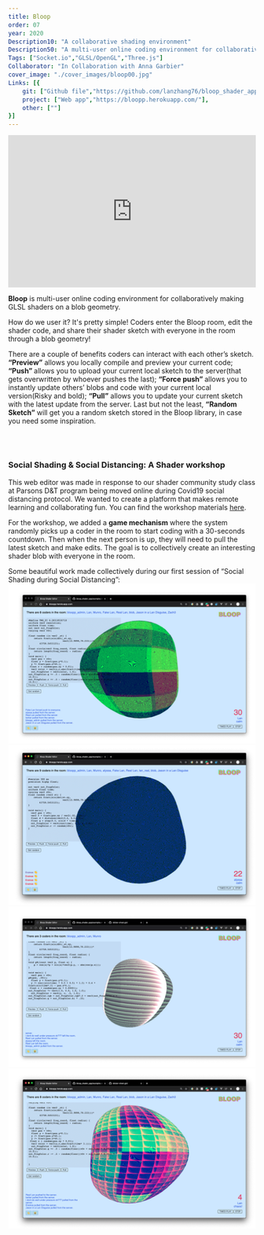 ```yaml
---
title: Bloop
order: 07
year: 2020
Description10: "A collaborative shading environment"
Description50: "A multi-user online coding environment for collaboratively making GLSL shaders on a blob geometry."
Tags: ["Socket.io","GLSL/OpenGL","Three.js"]
Collaborator: "In Collaboration with Anna Garbier"
cover_image: "./cover_images/bloop00.jpg"
Links: [{
    git: ["Github file","https://github.com/lanzhang76/bloop_shader_app"],
    project: ["Web app","https://bloopp.herokuapp.com/"],
    other: [""]
}]
---
```


<!-- ![cover](./cover_images/bloop00.jpg) -->
<div style="padding-top: 61.53%; position: relative; overflow: hidden;"><iframe frameborder="0" allowfullscreen="" scrolling="no" allow="autoplay;fullscreen" src="https://onelineplayer.com/player.html?autoplay=true&autopause=false&muted=true&loop=true&url=https%3A%2F%2Fwww.dropbox.com%2Fs%2Fca29onyj1d4kmrj%2FBloop_interface00.mov%3Fraw%3D1&poster=&time=false&progressBar=false&overlay=false&muteButton=false&fullscreenButton=false&style=light&quality=auto&playButton=false" style="position: absolute; height: 100%; width: 100%; left: 0px; top: 0px;"></iframe></div>

<b>Bloop</b> is multi-user online coding environment for collaboratively making GLSL shaders on a blob geometry. 

How do we user it? It's pretty simple! Coders enter the Bloop room, edit the shader code, and share their shader sketch with everyone in the room through a blob geometry!

There are a couple of benefits coders can interact with each other’s sketch. <b>“Preview”</b> allows you locally compile and preview your current code; <b>“Push” </b>allows you to upload your current local sketch to the server(that gets overwritten by whoever pushes the last); <b>“Force push” </b>allows you to instantly update others’ blobs and code with your current local version(Risky and bold); <b>“Pull”</b> allows you to update your current sketch with the latest update from the server. Last but not the least, <b>“Random Sketch”</b> will get you a random sketch stored in the Bloop library, in case you need some inspiration. 

<br>
<br>

### Social Shading & Social Distancing: A Shader workshop 
This web editor was made in response to our shader community study class at Parsons D&T program being moved online during Covid19 social distancing protocol. We wanted to create a platform that makes remote learning and collaborating fun.
You can find the workshop materials [here](https://www.notion.so/Social-shading-with-social-distancing-70b8a9e5744e489cb082f7f6d1c09669).

For the workshop, we added a <b>game mechanism</b> where the system randomly picks up a coder in the room to start coding with a 30-seconds countdown. Then when the next person is up, they will need to pull the latest sketch and make edits. The goal is to collectively create an interesting shader blob with everyone in the room.

Some beautiful work made collectively during our first session of “Social Shading during Social Distancing”:
![bloop00](./content_images/bloop_ws00.png)
![bloop01](./content_images/bloop_ws01.png)
![bloop02](./content_images/bloop_ws02.png)
![bloop03](./content_images/bloop_ws03.png)
